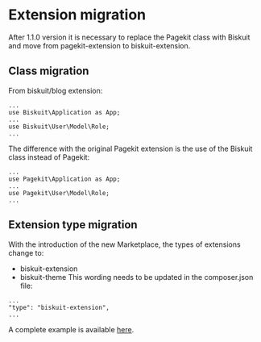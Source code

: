 # Extension migration
After 1.1.0 version it is necessary to replace the Pagekit class with Biskuit and move from pagekit-extension to biskuit-extension.

## Class migration
From biskuit/blog extension:
```
...
use Biskuit\Application as App;
...
use Biskuit\User\Model\Role;
...
```
The difference with the original Pagekit extension is the use of the Biskuit class instead of Pagekit:
```
...
use Pagekit\Application as App;
...
use Pagekit\User\Model\Role;
...
```
## Extension type migration
With the introduction of the new Marketplace, the types of extensions change to:
* biskuit-extension
* biskuit-theme
This wording needs to be updated in the composer.json file:
```
...
"type": "biskuit-extension",
...
```

A complete example is available [here](https://github.com/biskuitorg/biskuit/tree/master/packages/biskuit/blog).
